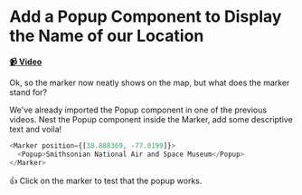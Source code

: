 # Add a Popup Component to Display the Name of our Location

**[📹 Video](https://egghead.io/lessons/egghead-add-a-popup-component-to-display-the-name-of-our-location)**

Ok, so the marker now neatly shows on the map, but what does the marker stand for?

We've already imported the Popup component in one of the previous videos. Nest the Popup component inside the Marker, add some descriptive text and voila!

```js
<Marker position={[38.888369, -77.0199]}>
  <Popup>Smithsonian National Air and Space Museum</Popup>
</Marker>
```

👍 Click on the marker to test that the popup works.
